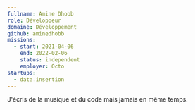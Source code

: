 ```yaml
---
fullname: Amine Dhobb
role: Développeur
domaine: Développement
github: aminedhobb
missions:
  - start: 2021-04-06
    end: 2022-02-06
    status: independent
    employer: Octo
startups:
  - data.insertion
---
```


J'écris de la musique et du code mais jamais en même temps. 
